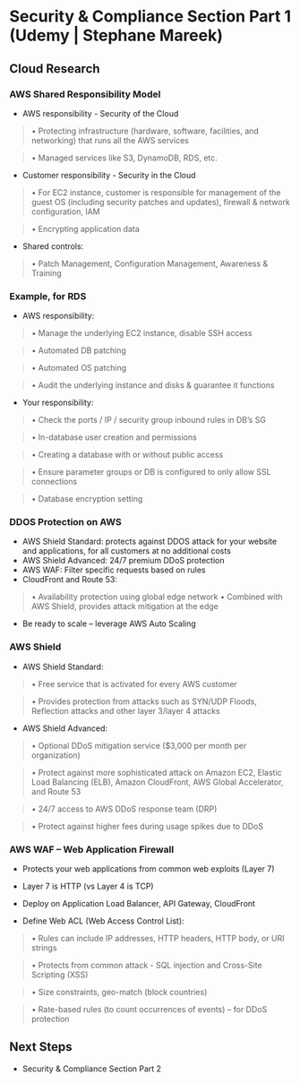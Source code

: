
# Security & Compliance Section Part 1 (Udemy | Stephane Mareek)

## Cloud Research

### AWS Shared Responsibility Model
- AWS responsibility - Security of the Cloud
>• Protecting infrastructure (hardware, software, facilities, and networking) that runs  all the AWS services

> • Managed services like S3, DynamoDB, RDS, etc.

- Customer responsibility - Security in the Cloud
> • For EC2 instance, customer is responsible for management of the guest OS (including security patches and updates), firewall & network configuration, IAM 

> • Encrypting application data 

- Shared controls:
> • Patch Management, Configuration Management, Awareness & Training

### Example, for RDS
- AWS responsibility:
> • Manage the underlying EC2 instance, disable SSH access

> • Automated DB patching

> • Automated OS patching

> • Audit the underlying instance and disks & guarantee it functions

- Your responsibility:
> • Check the ports / IP / security group inbound rules in DB’s SG

> • In-database user creation and permissions

> • Creating a database with or without public access

> • Ensure parameter groups or DB is configured to only allow SSL connections

> • Database encryption setting


### DDOS Protection on AWS
- AWS Shield Standard: protects against DDOS attack for your website 
and applications, for all customers at no additional costs
- AWS Shield Advanced: 24/7 premium DDoS protection
- AWS WAF: Filter specific requests based on rules
- CloudFront and Route 53: 
> • Availability protection using global edge network
> • Combined with AWS Shield, provides attack mitigation at the edge

- Be ready to scale – leverage AWS Auto Scaling

### AWS Shield
- AWS Shield Standard:
> • Free service that is activated for every AWS customer

> • Provides protection from attacks such as SYN/UDP Floods, Reflection attacks and other layer 3/layer 4 attacks

- AWS Shield Advanced: 
> • Optional DDoS mitigation service ($3,000 per month per organization) 

> • Protect against more sophisticated attack on Amazon EC2, Elastic Load Balancing (ELB), Amazon CloudFront, AWS Global Accelerator, and Route 53

> • 24/7 access to AWS DDoS response team (DRP)

> • Protect against higher fees during usage spikes due to DDoS

### AWS WAF – Web Application Firewall
- Protects your web applications from common web exploits (Layer 7)

- Layer 7 is HTTP (vs Layer 4 is TCP)

- Deploy on Application Load Balancer, API Gateway, CloudFront

- Define Web ACL (Web Access Control List):
> • Rules can include IP addresses, HTTP headers, HTTP body, or URI strings

> • Protects from common attack - SQL injection and Cross-Site Scripting (XSS)

> • Size constraints, geo-match (block countries)

> • Rate-based rules (to count occurrences of events) – for DDoS protection


## Next Steps

- Security & Compliance Section Part 2
